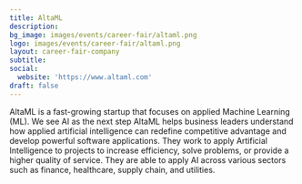 ```yaml
---
title: AltaML
description: 
bg_image: images/events/career-fair/altaml.png
logo: images/events/career-fair/altaml.png
layout: career-fair-company
subtitle: 
social:
  website: 'https://www.altaml.com'
draft: false
---
```

AltaML is a fast-growing startup that focuses on applied Machine Learning (ML). We see AI as the next step AltaML helps business leaders understand how applied artificial intelligence can redefine competitive advantage and develop powerful software applications. They work to apply Artificial Intelligence to projects to increase efficiency, solve problems, or provide a higher quality of service. They are able to apply AI across various sectors such as finance, healthcare, supply chain, and utilities.